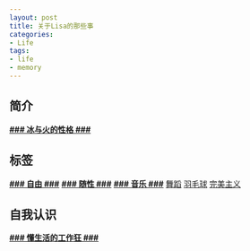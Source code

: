 ```yaml
---
layout: post
title: 关于Lisa的那些事
categories:
- Life
tags:
- life
- memory
---
```


## 简介
[**### 冰与火的性格 ###**]()

## 标签
[**### 自由 ###**]() [**### 随性 ###**]() [**### 音乐 ###**]() [舞蹈]() [羽毛球]() [完美主义]()

## 自我认识
[**### 懂生活的工作狂 ###**]()